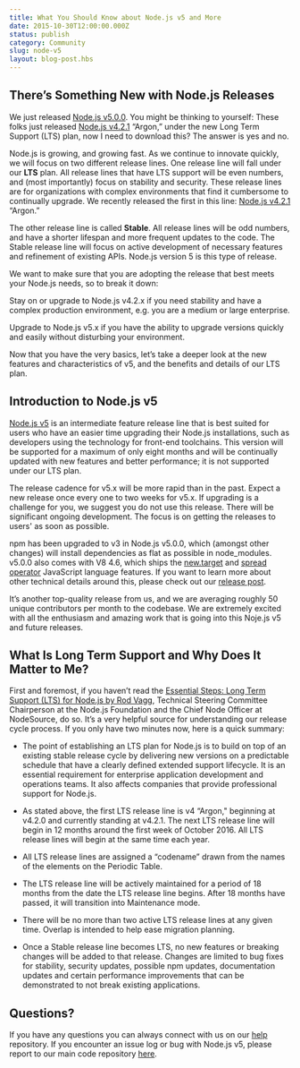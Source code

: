 ```yaml
---
title: What You Should Know about Node.js v5 and More
date: 2015-10-30T12:00:00.000Z
status: publish
category: Community
slug: node-v5
layout: blog-post.hbs
---
```


## There’s Something New with Node.js Releases

We just released [Node.js v5.0.0](https://nodejs.org/en/blog/release/v5.0.0/). You might be thinking to yourself: These folks just released [Node.js v4.2.1](https://nodejs.org/en/blog/release/v4.2.1/) “Argon,” under the new Long Term Support (LTS) plan, now I need to download this? The answer is yes and no.

Node.js is growing, and growing fast. As we continue to innovate quickly, we will focus on two different release lines. One release line will fall under our **LTS** plan. All release lines that have LTS support will be even numbers, and (most importantly) focus on stability and security. These release lines are for organizations with complex environments that find it cumbersome to continually upgrade. We recently released the first in this line: [Node.js v4.2.1](https://nodejs.org/en/blog/release/v4.2.1/) “Argon.”

The other release line is called **Stable**. All release lines will be odd numbers, and have a shorter lifespan and more frequent updates to the code. The Stable release line will focus on active development of necessary features and refinement of existing APIs. Node.js version 5 is this type of release.

We want to make sure that you are adopting the release that best meets your Node.js needs, so to break it down:

Stay on or upgrade to Node.js v4.2.x if you need stability and have a complex production environment, e.g. you are a medium or large enterprise.

Upgrade to Node.js v5.x if you have the ability to upgrade versions quickly and easily without disturbing your environment.

Now that you have the very basics, let’s take a deeper look at the new features and characteristics of v5, and the benefits and details of our LTS plan.

## Introduction to Node.js v5

[Node.js v5](https://nodejs.org/en/blog/release/v5.0.0/) is an intermediate feature release line that is best suited for users who have an easier time upgrading their Node.js installations, such as developers using the technology for front-end toolchains. This version will be supported for a maximum of only eight months and will be continually updated with new features and better performance; it is not supported under our LTS plan.

The release cadence for v5.x will be more rapid than in the past. Expect a new release once every one to two weeks for v5.x. If upgrading is a challenge for you, we suggest you do not use this release. There will be significant ongoing development. The focus is on getting the releases to users' as soon as possible.

npm has been upgraded to v3 in Node.js v5.0.0, which (amongst other changes) will install dependencies as flat as possible in node_modules. v5.0.0 also comes with V8 4.6, which ships the [new.target](https://developer.mozilla.org/en-US/docs/Web/JavaScript/Reference/Operators/new.target) and [spread operator](https://developer.mozilla.org/en-US/docs/Web/JavaScript/Reference/Operators/Spread_operator) JavaScript language features. If you want to learn more about other technical details around this, please check out our [release post](https://nodejs.org/en/blog/release/v5.0.0/).

It’s another top-quality release from us, and we are averaging roughly 50 unique contributors per month to the codebase. We are extremely excited with all the enthusiasm and amazing work that is going into this Noje.js v5 and future releases.

## What Is Long Term Support and Why Does It Matter to Me?

First and foremost, if you haven’t read the [Essential Steps: Long Term Support (LTS) for Node.js by Rod Vagg](https://medium.com/@nodesource/essential-steps-long-term-support-for-node-js-8ecf7514dbd#.hi7hosy92), Technical Steering Committee Chairperson at the Node.js Foundation and the Chief Node Officer at NodeSource, do so. It’s a very helpful source for understanding our release cycle process. If you only have two minutes now, here is a quick summary:

* The point of establishing an LTS plan for Node.js is to build on top of an existing stable release cycle by delivering new versions on a predictable schedule that have a clearly defined extended support lifecycle. It is an essential requirement for enterprise application development and operations teams. It also affects companies that provide professional support for Node.js.

* As stated above, the first LTS release line is v4 “Argon," beginning at v4.2.0 and currently standing at v4.2.1. The next LTS release line will begin in 12 months around the first week of October 2016. All LTS release lines will begin at the same time each year.

* All LTS release lines are assigned a “codename” drawn from the names of the elements on the Periodic Table.

* The LTS release line will be actively maintained for a period of 18 months from the date the LTS release line begins. After 18 months have passed, it will transition into Maintenance mode.

* There will be no more than two active LTS release lines at any given time. Overlap is intended to help ease migration planning.

* Once a Stable release line becomes LTS, no new features or breaking changes will be added to that release. Changes are limited to bug fixes for stability, security updates, possible npm updates, documentation updates and certain performance improvements that can be demonstrated to not break existing applications.

## Questions?

If you have any questions you can always connect with us on our [help](https://github.com/nodejs/help) repository. If you encounter an issue log or bug with Node.js v5, please report to our main code repository [here](https://github.com/nodejs/node/issues).
